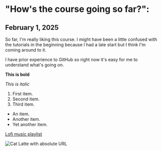 # "How's the course going so far?":

## February 1, 2025

So far, I'm really liking this course. I might have been a little confused with the tutorials in the beginning because I had a late start but I think I'm coming around to it.

I have prior experience to GitHub so right now it's easy for me to understand what's going on. 

**This is bold**

*This is italic*

1. First item.
2. Second item.
3. Third item.

- An item.
- Another item.
- Yet another item.

[Lofi music playlist](https://www.youtube.com/watch?v=01dn67QubYQ)

![Cat Latte with absolute URL](https://stock.adobe.com/search?k=coffee+cat)



